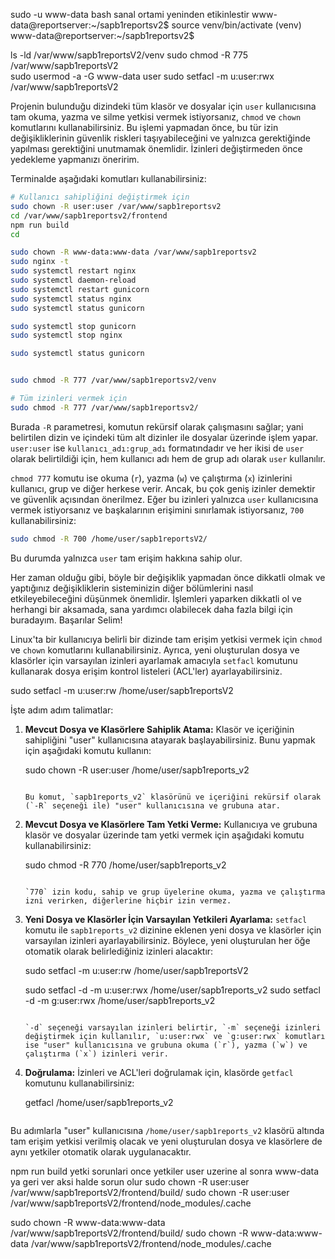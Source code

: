 

sudo -u www-data bash
sanal ortami yeninden etikinlestir
www-data@reportserver:~/sapb1reportsv2$ source venv/bin/activate
(venv) www-data@reportserver:~/sapb1reportsv2$ 

ls -ld /var/www/sapb1reportsV2/venv
sudo chmod -R 775 /var/www/sapb1reportsV2     
sudo usermod -a -G www-data user
sudo setfacl -m u:user:rwx /var/www/sapb1reportsV2  

Projenin bulunduğu dizindeki tüm klasör ve dosyalar için `user` kullanıcısına tam okuma, yazma ve silme yetkisi vermek istiyorsanız, `chmod` ve `chown` komutlarını kullanabilirsiniz. Bu işlemi yapmadan önce, bu tür izin değişikliklerinin güvenlik riskleri taşıyabileceğini ve yalnızca gerektiğinde yapılması gerektiğini unutmamak önemlidir. İzinleri değiştirmeden önce yedekleme yapmanızı öneririm.

Terminalde aşağıdaki komutları kullanabilirsiniz:

```bash
# Kullanıcı sahipliğini değiştirmek için
sudo chown -R user:user /var/www/sapb1reportsv2
cd /var/www/sapb1reportsv2/frontend
npm run build
cd

sudo chown -R www-data:www-data /var/www/sapb1reportsv2
sudo nginx -t
sudo systemctl restart nginx
sudo systemctl daemon-reload
sudo systemctl restart gunicorn
sudo systemctl status nginx
sudo systemctl status gunicorn

sudo systemctl stop gunicorn
sudo systemctl stop nginx

sudo systemctl status gunicorn


sudo chmod -R 777 /var/www/sapb1reportsv2/venv

# Tüm izinleri vermek için
sudo chmod -R 777 /var/www/sapb1reportsv2/
```

Burada `-R` parametresi, komutun rekürsif olarak çalışmasını sağlar; yani belirtilen dizin ve içindeki tüm alt dizinler ile dosyalar üzerinde işlem yapar. `user:user` ise `kullanıcı_adı:grup_adı` formatındadır ve her ikisi de `user` olarak belirtildiği için, hem kullanıcı adı hem de grup adı olarak `user` kullanılır.

`chmod 777` komutu ise okuma (`r`), yazma (`w`) ve çalıştırma (`x`) izinlerini kullanıcı, grup ve diğer herkese verir. Ancak, bu çok geniş izinler demektir ve güvenlik açısından önerilmez. Eğer bu izinleri yalnızca `user` kullanıcısına vermek istiyorsanız ve başkalarının erişimini sınırlamak istiyorsanız, `700` kullanabilirsiniz:

```bash
sudo chmod -R 700 /home/user/sapb1reportsV2/
```

Bu durumda yalnızca `user` tam erişim hakkına sahip olur.

Her zaman olduğu gibi, böyle bir değişiklik yapmadan önce dikkatli olmak ve yaptığınız değişikliklerin sisteminizin diğer bölümlerini nasıl etkileyebileceğini düşünmek önemlidir. İşlemleri yaparken dikkatli ol ve herhangi bir aksamada, sana yardımcı olabilecek daha fazla bilgi için buradayım. Başarılar Selim!



Linux'ta bir kullanıcıya belirli bir dizinde tam erişim yetkisi vermek için `chmod` ve `chown` komutlarını kullanabilirsiniz. Ayrıca, yeni oluşturulan dosya ve klasörler için varsayılan izinleri ayarlamak amacıyla `setfacl` komutunu kullanarak dosya erişim kontrol listeleri (ACL'ler) ayarlayabilirsiniz.

sudo setfacl -m u:user:rw /home/user/sapb1reportsV2


İşte adım adım talimatlar:

1. **Mevcut Dosya ve Klasörlere Sahiplik Atama:**
   Klasör ve içeriğinin sahipliğini "user" kullanıcısına atayarak başlayabilirsiniz. Bunu yapmak için aşağıdaki komutu kullanın:

   
   sudo chown -R user:user /home/user/sapb1reports_v2
   ```

   Bu komut, `sapb1reports_v2` klasörünü ve içeriğini rekürsif olarak (`-R` seçeneği ile) "user" kullanıcısına ve grubuna atar.

2. **Mevcut Dosya ve Klasörlere Tam Yetki Verme:**
   Kullanıcıya ve grubuna klasör ve dosyalar üzerinde tam yetki vermek için aşağıdaki komutu kullanabilirsiniz:

   
   sudo chmod -R 770 /home/user/sapb1reports_v2
   ```

   `770` izin kodu, sahip ve grup üyelerine okuma, yazma ve çalıştırma izni verirken, diğerlerine hiçbir izin vermez.

3. **Yeni Dosya ve Klasörler İçin Varsayılan Yetkileri Ayarlama:**
   `setfacl` komutu ile `sapb1reports_v2` dizinine eklenen yeni dosya ve klasörler için varsayılan izinleri ayarlayabilirsiniz. Böylece, yeni oluşturulan her öğe otomatik olarak belirlediğiniz izinleri alacaktır:

   sudo setfacl -m u:user:rw /home/user/sapb1reportsV2

   sudo setfacl -d -m u:user:rwx /home/user/sapb1reports_v2
   sudo setfacl -d -m g:user:rwx /home/user/sapb1reports_v2
   ```

   `-d` seçeneği varsayılan izinleri belirtir, `-m` seçeneği izinleri değiştirmek için kullanılır, `u:user:rwx` ve `g:user:rwx` komutları ise "user" kullanıcısına ve grubuna okuma (`r`), yazma (`w`) ve çalıştırma (`x`) izinleri verir.

4. **Doğrulama:**
   İzinleri ve ACL'leri doğrulamak için, klasörde `getfacl` komutunu kullanabilirsiniz:

   
   getfacl /home/user/sapb1reports_v2
   ```

Bu adımlarla "user" kullanıcısına `/home/user/sapb1reports_v2` klasörü altında tam erişim yetkisi verilmiş olacak ve yeni oluşturulan dosya ve klasörlere de aynı yetkiler otomatik olarak uygulanacaktır.


npm run build yetki sorunlari
once yetkiler user uzerine al sonra www-data ya geri ver aksi halde sorun olur
sudo chown -R user:user /var/www/sapb1reportsV2/frontend/build/
sudo chown -R user:user /var/www/sapb1reportsV2/frontend/node_modules/.cache

sudo chown -R www-data:www-data /var/www/sapb1reportsV2/frontend/build/
sudo chown -R www-data:www-data /var/www/sapb1reportsV2/frontend/node_modules/.cache